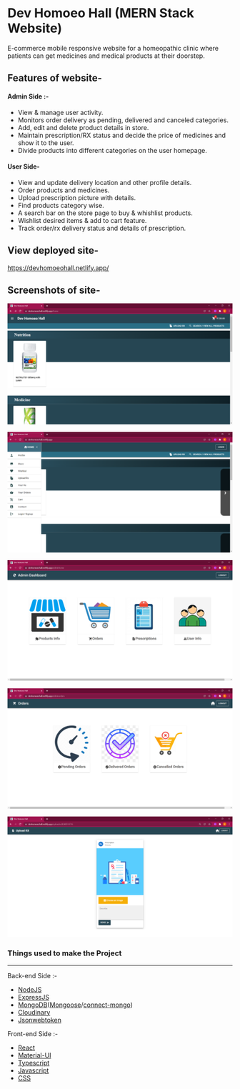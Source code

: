# Dev Homoeo Hall (MERN Stack Website) 
E-commerce mobile responsive website for a homeopathic clinic where patients can get medicines and medical products at their doorstep.

 






## Features of website-

#### Admin Side :-     
- View & manage user activity.
- Monitors order delivery as pending, delivered and canceled categories.
- Add, edit and delete product details in store.
- Maintain prescription/RX status and decide the price of medicines and show it to the user.
- Divide products into different categories on the user homepage.

#### User Side-
- View and update delivery location and other profile details.
- Order products and medicines.
- Upload prescription picture with details.
- Find products category wise.
- A search bar on the store page to buy & whishlist products.
- Wishlist desired items & add to cart feature.
- Track order/rx delivery status and details of prescription.


## View deployed site- 
https://devhomoeohall.netlify.app/



## Screenshots of site- 
![Screenshot](./Screenshot/home.png?raw=true "Screenshot")

![Screenshot](./Screenshot/Home1.png?raw=true "Screenshot")

![Screenshot](./Screenshot/Admindashboard.png?raw=true "Screenshot")

![Screenshot](./Screenshot/Ordersdashboard.png?raw=true "Screenshot")

![Screenshot](./Screenshot/Rx.png?raw=true "Screenshot")







### Things used to make the Project
-------------------------------------------------------------------------------------------------------------
Back-end Side :-
- [NodeJS](https://nodejs.org/en/docs/)
- [ExpressJS](https://expressjs.com/en/4x/api.html)
- [MongoDB](https://www.mongodb.com/)([Mongoose](mongoosejs.com/docs/)/[connect-mongo](https://www.npmjs.com/package/connect-mongo))
- [Cloudinary](https://cloudinary.com/documentation)
- [Jsonwebtoken](https://www.npmjs.com/package/jsonwebtoken)

Front-end Side :-
- [React](https://reactjs.org/)
- [Material-UI](https://mui.com/)
- [Typescript](https://www.typescriptlang.org/)
- [Javascript](https://www.javascript.com/)
- [CSS](https://en.wikipedia.org/wiki/CSS)
